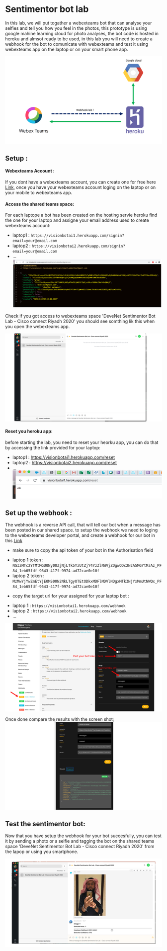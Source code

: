# Sentimentor bot lab
In this lab, we will put togather a webexteams bot that can analyse your selfies and tell you how you feel in the photos, this prototype is using google mahine learning cloud for photo analyses, the bot code is hosted in heroku and almsot ready to be used, in this lab you will need to create a webhook for the bot to comunicate with webexteams and test it using webexteams app on the laptop or on your smart phone app.


![Wiring photo][flow]

[flow]:./flow.png "flow photo"

## Setup :

#### Webexteams Account :
If you dont have a webexteams account, you can create one for free here [Link](https://teams.webex.com/), once you have your webexteams account loging on the laptop or on your mobile to webexteams app.

#### Access the shared teams space:
For each laptope a bot has been created on the hosting servie heroku find the one for your laptop and assigne your email address used to create webexteams account:
* laptop1 : ```https://visionbotai1.herokuapp.com/signin?email=your@email.com```
* laptop2 : ```https://visionbotai2.herokuapp.com/signin?email=your@email.com```
* ...
![Wiring photo][email]

[email]:./email.png "sigin to the space"

Check if you got access to webexteams space 'DeveNet Sentimentor Bot Lab - Cisco connect Riyadh 2020' you should see somthing lik this when you open the webexteams app.

![Wiring photo][space]

[space]:./space.png "webxteams space"

#### Reset you heroku app:
before starting the lab, you need to reset your heorku app, you can do that by accessing the link provided for your laptop:
* laptop1 : https://visionbotai1.herokuapp.com/reset
* laptop2 : https://visionbotai2.herokuapp.com/reset
* ...
![Wiring photo][reset]

[reset]:./reset.png "reset heroku app"

## Set up the webhook :
The webhook is a reverse API call, that will tell our bot when a message has been posted in our shared space. 
to setup the webhook we need to loging to the webexteams developer portal, and create a webhook for our bot in this [Link](https://developer.webex.com/docs/api/v1/webhooks/create-a-webhook)
-  make sure to copy the api token of your bot in the Authorisation field  
  * laptop 1 token : ```NGIzMTc2YTMtMGU0Ny00ZjNjLTk5YzUtZjY4YzZlNWVjZDgwODc2NzA5MGYtMzAz_PF84_1eb65fdf-9643-417f-9974-ad72cae0e10f```
  * laptop 2 token : ```MzMwYjYwZmEtYjE0MS00N2NkLTgyOTEtODkxMDFlMDVlNDgxMTk3NjYxMmUtNWQx_PF84_1eb65fdf-9643-417f-9974-ad72cae0e10f```
-  copy the target url for your assigned for your laptop bot :
  * laptop 1 : ```https://visionbotai1.herokuapp.com/webhook```
  * laptop 2 : ```https://visionbotai2.herokuapp.com/webhook```
  * ...
  
![Wiring photo][webhook]

[webhook]:./webhook.png "set up webhook in portal"

Once done compare the results with the screen shot;
![Wiring photo][webhookreturn]

[webhookreturn]:./webhookreturn.png "webhookreturn"

## Test the sentimentor bot:
Now that you have setup the webhook for your bot succesfully, you can test it by sending a photo or a selfie and tagging the bot on the shared teams space 'DeveNet Sentimentor Bot Lab - Cisco connect Riyadh 2020' from the lapop or using you smartphone.

![Wiring photo][test]

[test]:./test.png "photo"






